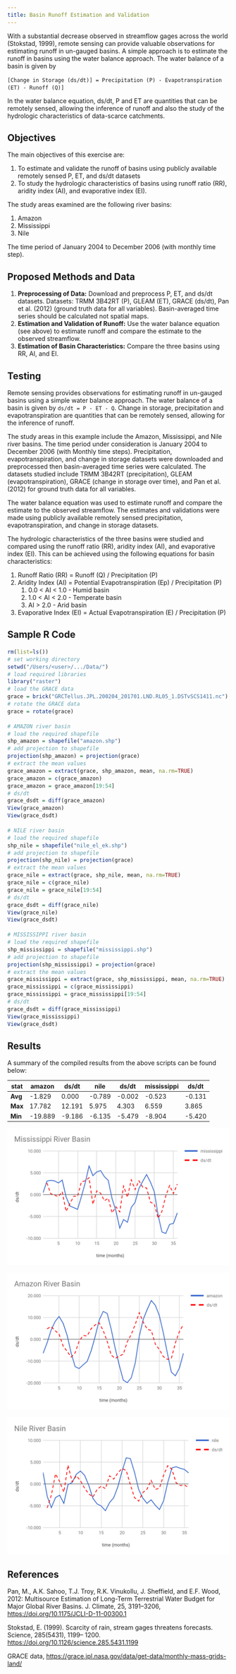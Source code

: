 ```yaml
---
title: Basin Runoff Estimation and Validation
---
```


With a substantial decrease observed in streamflow gages across the world (Stokstad, 1999), remote sensing can provide valuable observations for estimating runoff in un-gauged basins. A simple approach is to estimate the runoff in basins using the water balance approach. The water balance of a basin is given by

`[Change in Storage (ds/dt)] = Precipitation (P) - Evapotranspiration (ET) - Runoff (Q)]`

In the water balance equation, ds/dt, P and ET are quantities that can be remotely sensed, allowing the inference of runoff and also the study of the hydrologic characteristics of data-scarce catchments.

## Objectives

The main objectives of this exercise are:

1. To estimate and validate the runoff of basins using publicly available remotely sensed P, ET, and ds/dt datasets
2. To study the hydrologic characteristics of basins using runoff ratio (RR), aridity index (AI), and evaporative index (EI).

The study areas examined are the following river basins:

1. Amazon
2. Mississippi
3. Nile

The time period of January 2004 to December 2006 (with monthly time step).

## Proposed Methods and Data

1. **Preprocessing of Data:** Download and preprocess P, ET, and ds/dt datasets. Datasets: TRMM 3B42RT (P), GLEAM (ET), GRACE (ds/dt), Pan et al. (2012) (ground truth data for all variables). Basin-averaged time series should be calculated not spatial maps.
2. **Estimation and Validation of Runoff:** Use the water balance equation (see above) to estimate runoff and compare the estimate to the observed streamflow.
3. **Estimation of Basin Characteristics:** Compare the three basins using RR, AI, and EI.

## Testing

Remote sensing provides observations for estimating runoff in un-gauged basins using a simple water balance approach. The water balance of a basin is given by `ds/dt = P - ET - Q`. Change in storage, precipitation and evapotranspiration are quantities that can be remotely sensed, allowing for the inference of runoff.

The study areas in this example include the Amazon, Mississippi, and Nile river basins. The time period under consideration is January 2004 to December 2006 (with Monthly time steps). Precipitation, evapotranspiration, and change in storage datasets were downloaded and preprocessed then basin-averaged time series were calculated. The datasets studied include TRMM 3B42RT (precipitation), GLEAM (evapotranspiration), GRACE (change in storage over time), and Pan et al. (2012) for ground truth data for all variables.

The water balance equation was used to estimate runoff and compare the estimate to the observed streamflow. The estimates and validations were made using publicly available remotely sensed precipitation, evapotranspiration, and change in storage datasets.

The hydrologic characteristics of the three basins were studied and compared using the runoff ratio (RR), aridity index (AI), and evaporative index (EI). This can be achieved using the following equations for basin characteristics:

1. Runoff Ratio (RR) = Runoff (Q) / Precipitation (P)
2. Aridity Index (AI) = Potential Evapotranspiration (Ep) / Precipitation (P)
   1. 0.0 < AI < 1.0 - Humid basin
   2. 1.0 < AI < 2.0 - Temperate basin
   3. AI > 2.0 - Arid basin
3. Evaporative Index (EI) = Actual Evapotranspiration (E) / Precipitation (P)

## Sample R Code

```r
rm(list=ls())
# set working directory
setwd("/Users/<user>/.../Data/")
# load required libraries
library("raster")
# load the GRACE data
grace = brick("GRCTellus.JPL.200204_201701.LND.RL05_1.DSTvSCS1411.nc")
# rotate the GRACE data
grace = rotate(grace)

# AMAZON river basin
# load the required shapefile
shp_amazon = shapefile("amazon.shp")
# add projection to shapefile
projection(shp_amazon) = projection(grace)
# extract the mean values
grace_amazon = extract(grace, shp_amazon, mean, na.rm=TRUE)
grace_amazon = c(grace_amazon)
grace_amazon = grace_amazon[19:54]
# ds/dt
grace_dsdt = diff(grace_amazon)
View(grace_amazon)
View(grace_dsdt)

# NILE river basin
# load the required shapefile
shp_nile = shapefile("nile_el_ek.shp")
# add projection to shapefile
projection(shp_nile) = projection(grace)
# extract the mean values
grace_nile = extract(grace, shp_nile, mean, na.rm=TRUE)
grace_nile = c(grace_nile)
grace_nile = grace_nile[19:54]
# ds/dt
grace_dsdt = diff(grace_nile)
View(grace_nile)
View(grace_dsdt)

# MISSISSIPPI river basin
# load the required shapefile
shp_mississippi = shapefile("mississippi.shp")
# add projection to shapefile
projection(shp_mississippi) = projection(grace)
# extract the mean values
grace_mississippi = extract(grace, shp_mississippi, mean, na.rm=TRUE)
grace_mississippi = c(grace_mississippi)
grace_mississippi = grace_mississippi[19:54]
# ds/dt
grace_dsdt = diff(grace_mississippi)
View(grace_mississippi)
View(grace_dsdt)
```

## Results

A summary of the compiled results from the above scripts can be found below:

| stat    | amazon  | ds/dt  | nile   | ds/dt  | mississippi | ds/dt  |
| ------- | ------- | ------ | ------ | ------ | ----------- | ------ |
| **Avg** | -1.829  | 0.000  | -0.789 | -0.002 | -0.523      | -0.131 |
| **Max** | 17.782  | 12.191 | 5.975  | 4.303  | 6.559       | 3.865  |
| **Min** | -19.889 | -9.186 | -6.135 | -5.479 | -8.904      | -5.420 |

![MISSISSIPPI river basin](/images/MISSISSIPPI.png)

![AMAZON river basin](/images/AMAZON.png)

![NILE river basin](/images/NILE.png)

## References

Pan, M., A.K. Sahoo, T.J. Troy, R.K. Vinukollu, J. Sheffield, and E.F. Wood, 2012: Multisource Estimation of Long-Term Terrestrial Water Budget for Major Global River Basins. J. Climate, 25, 3191–3206, <https://doi.org/10.1175/JCLI-D-11-00300.1>

Stokstad, E. (1999). Scarcity of rain, stream gages threatens forecasts. Science, 285(5431), 1199– 1200. <https://doi.org/10.1126/science.285.5431.1199>

GRACE data, <https://grace.jpl.nasa.gov/data/get-data/monthly-mass-grids-land/>
